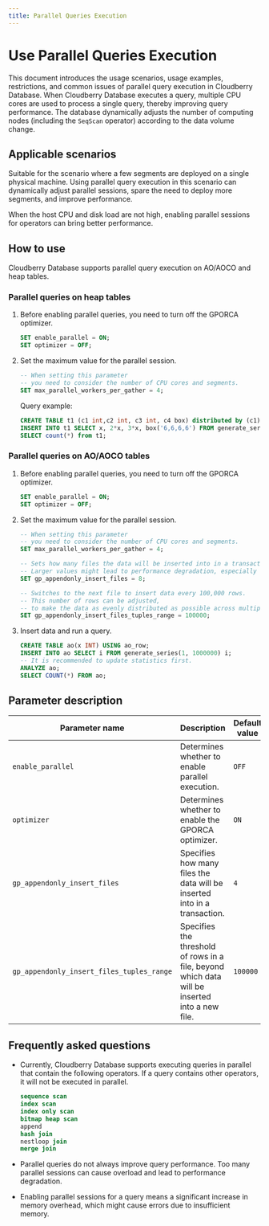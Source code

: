 ```yaml
---
title: Parallel Queries Execution
---
```


# Use Parallel Queries Execution

This document introduces the usage scenarios, usage examples, restrictions, and common issues of parallel query execution in Cloudberry Database. When Cloudberry Database executes a query, multiple CPU cores are used to process a single query, thereby improving query performance. The database dynamically adjusts the number of computing nodes (including the `SeqScan` operator) according to the data volume change.

## Applicable scenarios

Suitable for the scenario where a few segments are deployed on a single physical machine. Using parallel query execution in this scenario can dynamically adjust parallel sessions, spare the need to deploy more segments, and improve performance.

When the host CPU and disk load are not high, enabling parallel sessions for operators can bring better performance.

## How to use

Cloudberry Database supports parallel query execution on AO/AOCO and heap tables.

### Parallel queries on heap tables

1. Before enabling parallel queries, you need to turn off the GPORCA optimizer.

    ```sql
    SET enable_parallel = ON;
    SET optimizer = OFF;
    ```

2. Set the maximum value for the parallel session.

    ```sql
    -- When setting this parameter
    -- you need to consider the number of CPU cores and segments.
    SET max_parallel_workers_per_gather = 4;
    ```

    Query example:

    ```sql
    CREATE TABLE t1 (c1 int,c2 int, c3 int, c4 box) distributed by (c1);
    INSERT INTO t1 SELECT x, 2*x, 3*x, box('6,6,6,6') FROM generate_series(1,1000000) AS x;
    SELECT count(*) from t1;
    ```

### Parallel queries on AO/AOCO tables

1. Before enabling parallel queries, you need to turn off the GPORCA optimizer.

    ```sql
    SET enable_parallel = ON;
    SET optimizer = OFF;
    ```

2. Set the maximum value for the parallel session.

    ```sql
    -- When setting this parameter
    -- you need to consider the number of CPU cores and segments.
    SET max_parallel_workers_per_gather = 4;

    -- Sets how many files the data will be inserted into in a transaction.
    -- Larger values might lead to performance degradation, especially for AOCO tables.
    SET gp_appendonly_insert_files = 8;

    -- Switches to the next file to insert data every 100,000 rows.
    -- This number of rows can be adjusted,
    -- to make the data as evenly distributed as possible across multiple files.
    SET gp_appendonly_insert_files_tuples_range = 100000;
    ```

3. Insert data and run a query.

    ```sql
    CREATE TABLE ao(x INT) USING ao_row;
    INSERT INTO ao SELECT i FROM generate_series(1, 1000000) i;
    -- It is recommended to update statistics first.
    ANALYZE ao;
    SELECT COUNT(*) FROM ao;
    ```

## Parameter description

| Parameter name                            | Description                                                                                    | Default value | Is it required? | Example                                                   |
| ----------------------------------------- | ---------------------------------------------------------------------------------------------- | ------------- | --------------- | --------------------------------------------------------- |
| `enable_parallel`                         | Determines whether to enable parallel execution.                                               | `OFF`         | Yes             | `SET enable_parallel = ON;`                         |
| `optimizer`                               | Determines whether to enable the GPORCA optimizer.                                             | `ON`          | Yes             | `SET optimizer = OFF;`                              |
| `gp_appendonly_insert_files`              | Specifies how many files the data will be inserted into in a transaction.                      | `4`           | No              | `SET gp_appendonly_insert_files = 8;`                   |
| `gp_appendonly_insert_files_tuples_range` | Specifies the threshold of rows in a file, beyond which data will be inserted into a new file. | `100000`      | No              | `SET gp_appendonly_insert_files_tuples_range = 100000;` |

## Frequently asked questions

- Currently, Cloudberry Database supports executing queries in parallel that contain the following operators. If a query contains other operators, it will not be executed in parallel.

    ```sql
    sequence scan      
    index scan      
    index only scan      
    bitmap heap scan      
    append
    hash join      
    nestloop join      
    merge join
    ```

- Parallel queries do not always improve query performance. Too many parallel sessions can cause overload and lead to performance degradation.
- Enabling parallel sessions for a query means a significant increase in memory overhead, which might cause errors due to insufficient memory.
